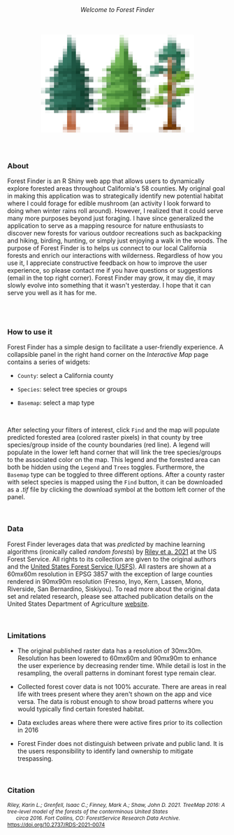 
<br>

<h6 style="text-align: center;">Welcome to Forest Finder</h6>

<br>

<div style="text-align:center"> 

<img src="../images/3trees_pix.png" style = "width: 350px; margin-bottom: 40px;" />

</div>
                                                        
### About

Forest Finder is an R Shiny web app that allows users to dynamically explore forested areas 
throughout California's 58 counties. My original goal in making this 
application was to strategically identify new potential habitat where I could forage for edible mushroom
(an activity I look forward to doing when winter rains roll around). However, I realized that it could serve many 
more purposes beyond just foraging. I have since generalized the application to serve as
a mapping resource for nature enthusiasts to discover new forests for various outdoor recreations 
such as backpacking and hiking, birding, hunting, or simply just enjoying a walk in the woods. 
The purpose of Forest Finder is to helps us connect to our local California forests and enrich our 
interactions with wilderness. Regardless of how you use it, I appreciate constructive feedback 
on how to improve the user experience, so please contact me if you have questions or suggestions (email in the top right corner).
Forest Finder may grow, it may die, it may slowly evolve into something 
that it wasn't yesterday. I hope that it can serve you well as it has for me.

<br>
<br>

### How to use it

Forest Finder has a simple design to facilitate a user-friendly experience. A collapsible panel 
in the right hand corner on the *Interactive Map* page contains a series of widgets:

- `County`: select a California county  

- `Species`: select tree species or groups

- `Basemap`: select a map type 

<br>

After selecting your filters of interest, click `Find` and the map will populate predicted 
forested area (colored raster pixels) in that county by tree species/group inside of the county boundaries (red line). 
A legend will populate in the lower left hand corner that will link the tree species/groups to the associated color on the map.
This legend and the forested area can both be hidden using the `Legend` and `Trees` toggles. Furthermore, the `Basemap` type can 
be toggled to three different options. After a county raster with select species is mapped using the `Find` button, it can be downloaded 
as a *.tif* file by clicking the download symbol at the bottom left corner of the panel.

<br>


### Data


Forest Finder leverages data that was *predicted* by machine learning algorithms (ironically called *random forests*) by [Riley et a. 2021](https://www.fs.usda.gov/rds/archive/catalog/RDS-2021-0074) 
at the US Forest Service. All rights to its collection are given to the original authors and the [United States Forest Service (USFS)](https://www.fs.usda.gov/). 
All rasters are shown at a 60mx60m resolution in EPSG 3857 with the exception of large counties rendered in 90mx90m resolution (Fresno, Inyo, Kern, Lassen, Mono, Riverside, San Bernardino, Siskiyou). 
To read more about the original data set and related research, please see attached publication details on the United States Department of Agriculture [website](https://data.fs.usda.gov/geodata/rastergateway/treemap/index.php).

<br> 

### Limitations

- The original published raster data has a resolution of 30mx30m. Resolution has been lowered to 60mx60m and 90mx90m to enhance the 
user experience by decreasing render time. While detail is lost in the resampling, the overall patterns in dominant forest type remain clear.

- Collected forest cover data is not 100% accurate. There are areas in real life with trees present where they aren't shown on the app and vice
versa. The data is robust enough to show broad patterns where you would typically find certain forested habitat.

- Data excludes areas where there were active fires prior to its collection in 2016

- Forest Finder does not distinguish between private and public land. It is the users responsibility to identify land ownership to mitigate trespassing.

<br> 


### Citation

<p style="font-size: 12px; margin: 0;">
  <em>Riley, Karin L.; Grenfell, Isaac C.; Finney, Mark A.; Shaw, John D. 2021. TreeMap 2016: A tree-level model of the forests of the conterminous United States</em>
  <span style="display: block; text-indent: 20px;">
    <em>circa 2016. Fort Collins, CO: ForestService Research Data Archive.</em> 
    <a href="https://doi.org/10.2737/RDS-2021-0074">https://doi.org/10.2737/RDS-2021-0074</a>
  </span>
</p>


<br> 



